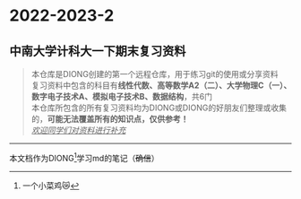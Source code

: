 # 2022-2023-2
## 中南大学计科大一下期末复习资料
>本仓库是DIONG创建的第一个远程仓库，用于练习git的使用或分享资料  
>复习资料中包含的科目有**线性代数、高等数学A2（二）、大学物理C（一）、数字电子技术A、模拟电子技术B、数据结构**，共6门  
>本仓库所包含的所有复习资料均为DIONG或DIONG的好朋友们整理或收集的，**可能无法覆盖所有的知识点，仅供参考！**  
<u>*欢迎同学们对资料进行补充*</u>
***
本文档作为DIONG[^DIONG]学习md的笔记（~~确信~~）

[^DIONG]:一个小菜鸡😿
